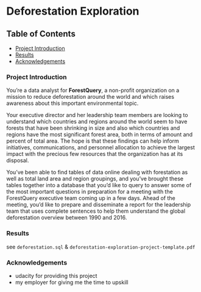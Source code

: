 # Deforestation Exploration

## Table of Contents

 * [Project Introduction](#project-introduction)
 * [Results](#Results)
 * [Acknowledgements](#Acknowledgements)

### Project Introduction

You’re a data analyst for **ForestQuery**, a non-profit organization on a mission to reduce deforestation around the world and which raises awareness about this important environmental topic.

Your executive director and her leadership team members are looking to understand which countries and regions around the world seem to have forests that have been shrinking in size and also which countries and regions have the most significant forest area, both in terms of amount and percent of total area. The hope is that these findings can help inform initiatives, communications, and personnel allocation to achieve the largest impact with the precious few resources that the organization has at its disposal.

You’ve been able to find tables of data online dealing with forestation as well as total land area and region groupings, and you’ve brought these tables together into a database that you’d like to query to answer some of the most important questions in preparation for a meeting with the ForestQuery executive team coming up in a few days. Ahead of the meeting, you’d like to prepare and disseminate a report for the leadership team that uses complete sentences to help them understand the global deforestation overview between 1990 and 2016.


### Results

see `deforestation.sql` & `deforestation-exploration-project-template.pdf`

### Acknowledgements

- udacity for providing this project
- my employer for giving me the time to upskill
